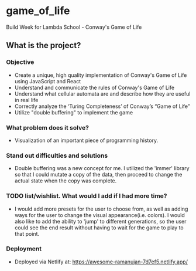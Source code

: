# game_of_life
Build Week for Lambda School - Conway's Game of Life

## What is the project?

### Objective

- Create a unique, high quality implementation of Conway's Game of Life using JavaScript and React
- Understand and communicate the rules of Conway's Game of Life
- Understand what cellular automata are and describe how they are useful in real life
- Correctly analyze the ‘Turing Completeness’ of Conway’s “Game of Life”
- Utilize "double buffering" to implement the game

### What problem does it solve?

- Visualization of an important piece of programming history.

### Stand out difficulties and solutions

- Double buffering was a new concept for me. I utilized the 'immer' library so that I could mutate a copy
    of the data, then proceed to change the actual state when the copy was complete.

### TODO list/wishlist. What would I add if I had more time?

- I would add more presets for the user to choose from, as well as adding ways for the user to change the
    visual appearance(i.e. colors). I would also like to add the ability to 'jump' to different generations, 
    so the user could see the end result without having to wait for the game to play to that point.

### Deployment

- Deployed via Netlify at: https://awesome-ramanujan-7d7ef5.netlify.app/